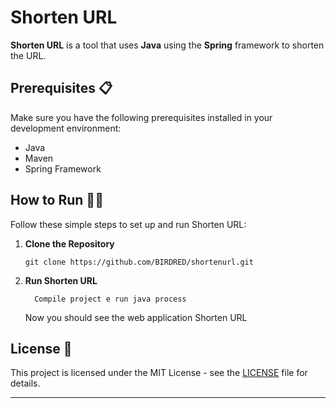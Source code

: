 # Shorten URL


**Shorten URL** is a tool that uses **Java** using the **Spring** framework to shorten the URL.

## Prerequisites 📋

Make sure you have the following prerequisites installed in your development environment:

- Java
- Maven
- Spring Framework



## How to Run 🏃‍♀️

Follow these simple steps to set up and run Shorten URL:

1. **Clone the Repository**

   ```shell
   git clone https://github.com/BIRDRED/shortenurl.git
   ```
   
2. **Run Shorten URL**

   ```shell
	 Compile project e run java process
   ```

   Now you should see the web application Shorten URL

## License 📄

This project is licensed under the MIT License - see the [LICENSE](LICENSE) file for details.

---
